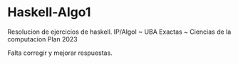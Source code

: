 # Haskell-Algo1

Resolucion de ejercicios de haskell. IP/AlgoI ~ UBA Exactas ~ Ciencias de la computacion Plan 2023

Falta corregir y mejorar respuestas.